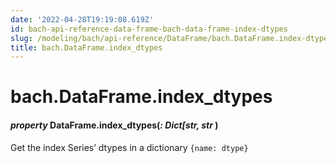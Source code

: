 ```yaml
---
date: '2022-04-28T19:19:08.619Z'
id: bach-api-reference-data-frame-bach-data-frame-index-dtypes
slug: /modeling/bach/api-reference/DataFrame/bach.DataFrame.index-dtypes/
title: bach.DataFrame.index_dtypes
---
```


# bach.DataFrame.index_dtypes


#### _property_ DataFrame.index_dtypes(_: Dict[str, str_ )
Get the index Series’ dtypes in a dictionary `{name: dtype}`

<!-- !! processed by numpydoc !! -->
